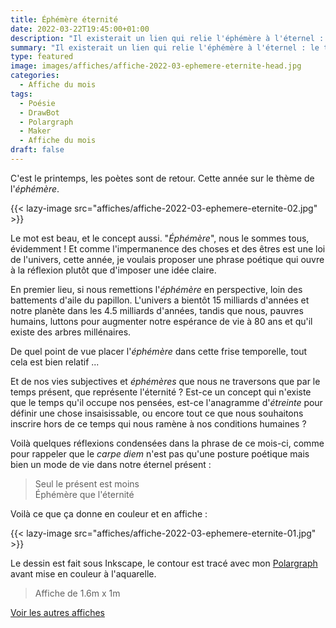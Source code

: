 ```yaml
---
title: Éphémère éternité
date: 2022-03-22T19:45:00+01:00
description: "Il existerait un lien qui relie l'éphémère à l'éternel : le temps présent ?"
summary: "Il existerait un lien qui relie l'éphémère à l'éternel : le temps présent ?"
type: featured
image: images/affiches/affiche-2022-03-ephemere-eternite-head.jpg
categories:
  - Affiche du mois
tags:
  - Poésie
  - DrawBot
  - Polargraph
  - Maker
  - Affiche du mois
draft: false
---
```



C'est le printemps, les poètes sont de retour. Cette année sur le thème de l'*éphémère*. 

{{< lazy-image src="affiches/affiche-2022-03-ephemere-eternite-02.jpg" >}} 

Le mot est beau, et le concept aussi. "*Éphémère*", nous le sommes tous, évidemment ! Et 
comme l'impermanence des choses et des êtres est une loi de l'univers, cette année, 
je voulais proposer une phrase poétique qui ouvre à la réflexion plutôt que d'imposer une 
idée claire.

En premier lieu, si nous remettions l'*éphémère* en perspective, loin des battements d'aile 
du papillon. L'univers a bientôt 15 milliards d'années et notre planète dans les 4.5 milliards d'années, 
tandis que nous, pauvres humains, luttons pour augmenter notre espérance de vie à 80 ans et qu'il existe des arbres millénaires. 

De quel point de vue placer l'*éphémère* dans cette frise temporelle, tout cela est bien relatif ...

Et de nos vies subjectives et *éphémères* que nous ne traversons que par le temps présent, que représente
l'éternité ? Est-ce un concept qui n'existe que le temps qu'il occupe nos pensées, est-ce l'anagramme d'*étreinte* 
pour définir une chose insaisissable, ou encore tout ce que nous souhaitons inscrire hors de ce temps qui nous 
ramène à nos conditions humaines ?

Voilà quelques réflexions condensées dans la phrase de ce mois-ci, comme pour rappeler que 
le *carpe diem* n'est pas qu'une posture poétique mais bien un mode de vie dans 
notre éternel présent :

> Seul le présent est moins  
> Éphémère que l'éternité

Voilà ce que ça donne en couleur et en affiche : 

{{< lazy-image src="affiches/affiche-2022-03-ephemere-eternite-01.jpg" >}} 

Le dessin est fait sous Inkscape, le contour est tracé avec mon [Polargraph](../drawbot-polargraph) 
avant mise en couleur à l'aquarelle. 

> Affiche de 1.6m x 1m

[Voir les autres affiches](/categories/affiche-du-mois)
